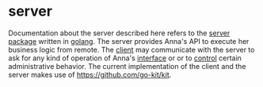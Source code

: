# server
Documentation about the server described here refers to the [server
package](https://godoc.org/github.com/xh3b4sd/anna/server) written in
[golang](https://golang.org). The server provides Anna's API to execute her
business logic from remote. The [client](client.md) may communicate with the
server to ask for any kind of operation of Anna's [interface](interface.md) or
or to [control](control.md) certain administrative behavior. The current
implementation of the client and the server makes use of
https://github.com/go-kit/kit.
